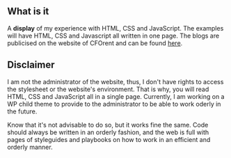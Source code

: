 ## What is it
A **display** of my experience with HTML, CSS and JavaScript. The examples will have HTML, CSS and Javascript all written in one page.
The blogs are publicised on the website of CFOrent and can be found [here](https://cforent.com/news-and-insights/).


## Disclaimer
I am not the administrator of the website, thus, I don't have rights to access 
the stylesheet or the website's environment. That is why, you will read HTML, 
CSS and JavaScript all in a single page. Currently, I am working on a WP child theme to provide to the administrator to be able to work oderly in the future.


Know that it's not advisable to do so, but it works fine the same.
Code should always be written in an orderly fashion, and the web is full with 
pages of styleguides and playbooks on how to work in an efficient and orderly 
manner.